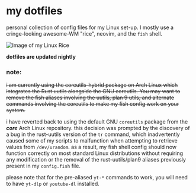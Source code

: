 # my dotfiles

personal collection of config files for my Linux set-up. I mostly use a cringe-looking awesome-WM "rice", neovim, and the `fish` shell.

![Image of my Linux Rice](https://aedrielkylejavier.me/assets/rice0.png)

**dotfiles are updated nightly**

### note:

~~i am currently using the coreutils-hybrid package on Arch Linux which integrates the Rust uutils alongside the GNU coreutils. You may want to remove the fish aliases involving the uutils, plan 9 utils, and alternate commands involving the coreutils to make my fish config work on your system.~~


i have reverted back to using the default GNU `coreutils` package from the ***core*** Arch Linux repository. this decision was prompted by the discovery of a bug in the rust-uutils version of the `tr` command, which inadvertently caused some of my scripts to malfunction when attempting to retrieve values from `/dev/urandom`. as a result, my fish shell config should now function correctly on most standard Linux distributions without requiring any modification or the removal of the rust-uutils/plan9 aliases previously present in my `config.fish` file. 


please note that for the pre-aliased `yt-*` commands to work, you will need to have `yt-dlp` or `youtube-dl` installed.
